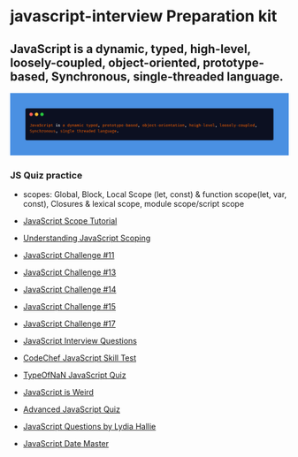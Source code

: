 # javascript-interview Preparation kit

## JavaScript is a dynamic, typed, high-level, loosely-coupled, object-oriented, prototype-based, Synchronous, single-threaded language.

<img target="_blank" src="1.png" alt="">

### JS Quiz practice

- scopes: Global, Block, Local Scope (let, const) & function scope(let, var, const), Closures & lexical scope, module scope/script scope

- [JavaScript Scope Tutorial](https://www.wscubetech.com/resources/javascript/scope)
- [Understanding JavaScript Scoping](https://blog.webdevsimplified.com/2022-10/js-scoping)
- [JavaScript Challenge #11](https://app.testdome.com/screening/challenge/11)
- [JavaScript Challenge #13](https://app.testdome.com/screening/challenge/13)
- [JavaScript Challenge #14](https://app.testdome.com/screening/challenge/14)
- [JavaScript Challenge #15](https://app.testdome.com/screening/challenge/15)
- [JavaScript Challenge #17](https://app.testdome.com/screening/challenge/17)
- [JavaScript Interview Questions](https://javascript-questions.vercel.app)
- [CodeChef JavaScript Skill Test](https://www.codechef.com/skill-test/javascript)
- [TypeOfNaN JavaScript Quiz](https://quiz.typeofnan.dev)
- [JavaScript is Weird](https://jsisweird.com)
- [Advanced JavaScript Quiz](https://server2client.com/jsquiz/jsadvancedquiz.html)
- [JavaScript Questions by Lydia Hallie](https://github.com/lydiahallie/javascript-questions)
- [JavaScript Date Master](https://jsdate.wtf)
